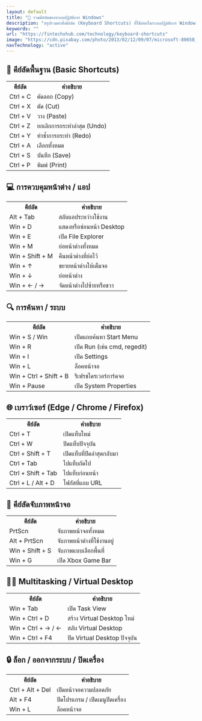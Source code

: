 ```yaml
---
layout: default
title: "🔑 รวมคีย์ลัดของระบบปฏิบัติการ Windows"
description: "สรุปรวมคำสั่งคีย์ลัด (Keyboard Shortcuts) ที่ใช้บ่อยในระบบปฏิบัติการ Windows โดยจัดกลุ่มตามหมวดหมู่ เพื่อให้ใช้งานและจดจำได้ง่ายขึ้น"
keywords: ""
url: "https://fintechxhub.com/technology/keyboard-shortcuts"
image: "https://cdn.pixabay.com/photo/2013/02/12/09/07/microsoft-80658_1280.png"
navTechnology: "active"
---
```

<h2>🎯 คีย์ลัดพื้นฐาน (Basic Shortcuts)</h2>
<table class="table" style="width:100%;">
    <tr><th>คีย์ลัด</th><th>คำอธิบาย</th></tr>
    <tr><td>Ctrl + C</td><td>คัดลอก (Copy)</td></tr>
    <tr><td>Ctrl + X</td><td>ตัด (Cut)</td></tr>
    <tr><td>Ctrl + V</td><td>วาง (Paste)</td></tr>
    <tr><td>Ctrl + Z</td><td>ยกเลิกการกระทำล่าสุด (Undo)</td></tr>
    <tr><td>Ctrl + Y</td><td>ทำซ้ำการกระทำ (Redo)</td></tr>
    <tr><td>Ctrl + A</td><td>เลือกทั้งหมด</td></tr>
    <tr><td>Ctrl + S</td><td>บันทึก (Save)</td></tr>
    <tr><td>Ctrl + P</td><td>พิมพ์ (Print)</td></tr>
</table>
<h2>💻 การควบคุมหน้าต่าง / แอป</h2>
<table class="table" style="width:100%;">
    <tr><th>คีย์ลัด</th><th>คำอธิบาย</th></tr>
    <tr><td>Alt + Tab</td><td>สลับแอประหว่างใช้งาน</td></tr>
    <tr><td>Win + D</td><td>แสดงหรือซ่อนหน้า Desktop</td></tr>
    <tr><td>Win + E</td><td>เปิด File Explorer</td></tr>
    <tr><td>Win + M</td><td>ย่อหน้าต่างทั้งหมด</td></tr>
    <tr><td>Win + Shift + M</td><td>คืนหน้าต่างที่ย่อไว้</td></tr>
    <tr><td>Win + ↑</td><td>ขยายหน้าต่างให้เต็มจอ</td></tr>
    <tr><td>Win + ↓</td><td>ย่อหน้าต่าง</td></tr>
    <tr><td>Win + ← / →</td><td>จัดหน้าต่างไปซ้ายหรือขวา</td></tr>
</table>
<h2>🔍 การค้นหา / ระบบ</h2>
<table class="table" style="width:100%;">
    <tr><th>คีย์ลัด</th><th>คำอธิบาย</th></tr>
    <tr><td>Win + S / Win</td><td>เปิดแถบค้นหา Start Menu</td></tr>
    <tr><td>Win + R</td><td>เปิด Run (เช่น cmd, regedit)</td></tr>
    <tr><td>Win + I</td><td>เปิด Settings</td></tr>
    <tr><td>Win + L</td><td>ล็อคหน้าจอ</td></tr>
    <tr><td>Win + Ctrl + Shift + B</td><td>รีเฟรชไดรเวอร์การ์ดจอ</td></tr>
    <tr><td>Win + Pause</td><td>เปิด System Properties</td></tr>
</table>
<h2>🌐 เบราว์เซอร์ (Edge / Chrome / Firefox)</h2>
<table class="table" style="width:100%;">
    <tr><th>คีย์ลัด</th><th>คำอธิบาย</th></tr>
    <tr><td>Ctrl + T</td><td>เปิดแท็บใหม่</td></tr>
    <tr><td>Ctrl + W</td><td>ปิดแท็บปัจจุบัน</td></tr>
    <tr><td>Ctrl + Shift + T</td><td>เปิดแท็บที่ปิดล่าสุดกลับมา</td></tr>
    <tr><td>Ctrl + Tab</td><td>ไปแท็บถัดไป</td></tr>
    <tr><td>Ctrl + Shift + Tab</td><td>ไปแท็บก่อนหน้า</td></tr>
    <tr><td>Ctrl + L / Alt + D</td><td>โฟกัสที่แถบ URL</td></tr>
</table>
<h2>🎥 คีย์ลัดจับภาพหน้าจอ</h2>
<table class="table" style="width:100%;">
    <tr><th>คีย์ลัด</th><th>คำอธิบาย</th></tr>
    <tr><td>PrtScn</td><td>จับภาพหน้าจอทั้งหมด</td></tr>
    <tr><td>Alt + PrtScn</td><td>จับภาพหน้าต่างที่ใช้งานอยู่</td></tr>
    <tr><td>Win + Shift + S</td><td>จับภาพแบบเลือกพื้นที่</td></tr>
    <tr><td>Win + G</td><td>เปิด Xbox Game Bar</td></tr>
</table>
<h2>👨‍💻 Multitasking / Virtual Desktop</h2>
<table class="table" style="width:100%;">
    <tr><th>คีย์ลัด</th><th>คำอธิบาย</th></tr>
    <tr><td>Win + Tab</td><td>เปิด Task View</td></tr>
    <tr><td>Win + Ctrl + D</td><td>สร้าง Virtual Desktop ใหม่</td></tr>
    <tr><td>Win + Ctrl + → / ←</td><td>สลับ Virtual Desktop</td></tr>
    <tr><td>Win + Ctrl + F4</td><td>ปิด Virtual Desktop ปัจจุบัน</td></tr>
</table>
<h2>🔒 ล็อก / ออกจากระบบ / ปิดเครื่อง</h2>
<table class="table" style="width:100%;">
    <tr><th>คีย์ลัด</th><th>คำอธิบาย</th></tr>
    <tr><td>Ctrl + Alt + Del</td><td>เปิดหน้าจอความปลอดภัย</td></tr>
    <tr><td>Alt + F4</td><td>ปิดโปรแกรม / เปิดเมนูปิดเครื่อง</td></tr>
    <tr><td>Win + L</td><td>ล็อคหน้าจอ</td></tr>
</table>